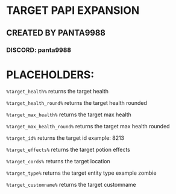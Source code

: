 # TARGET PAPI EXPANSION
## CREATED BY PANTA9988
### DISCORD: panta9988
# PLACEHOLDERS:

`%target_health%` returns the target health

`%target_health_round%` returns the target health rounded

`%target_max_health%` returns the target max health

`%target_max_health_round%` returns the target max health rounded

`%target_id%` returns the target id example: 8213

`%target_effects%` returns the target potion effects

`%target_cords%` returns the target location

`%target_type%` returns the target entity type example zombie

`%target_customname%` returns the target customname